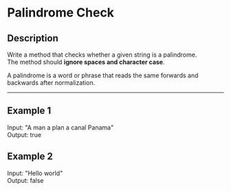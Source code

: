 # Palindrome Check

## Description
Write a method that checks whether a given string is a palindrome.  
The method should **ignore spaces and character case**.

A palindrome is a word or phrase that reads the same forwards and backwards after normalization.

---

## Example 1
Input: "A man a plan a canal Panama"  
Output: true

## Example 2
Input: "Hello world"  
Output: false

